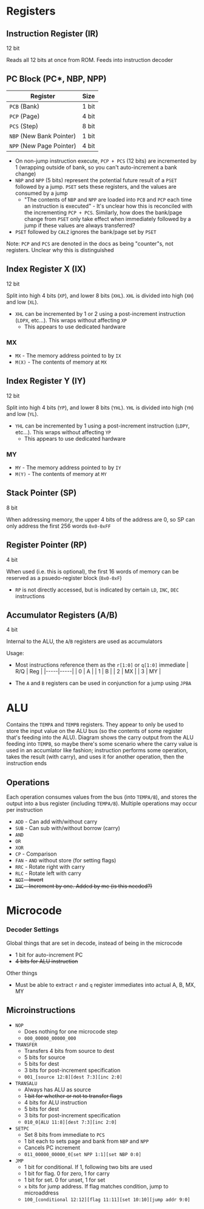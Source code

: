 # Registers

## Instruction Register (IR)

12 bit

Reads all 12 bits at once from ROM. Feeds into instruction decoder

## PC Block (PC*, NBP, NPP)

| Register               | Size  |
|------------------------|-------|
| `PCB` (Bank)             | 1 bit |
| `PCP` (Page)             | 4 bit |
| `PCS` (Step)             | 8 bit |
| `NBP` (New Bank Pointer) | 1 bit |
| `NPP` (New Page Pointer) | 4 bit |

* On non-jump instruction execute, `PCP + PCS` (12 bits) are incremented by 1 (wrapping outside of bank, so you can't auto-increment a bank change)
* `NBP` and `NPP` (5 bits) represent the potential future result of a `PSET` followed by a jump. `PSET` sets these registers, and the values are consumed by a jump
  * "The contents of `NBP` and `NPP` are loaded into `PCB` and `PCP` each time an instruction is executed" - It's unclear how this is reconciled with the incrementing `PCP + PCS`. Similarly, how does the bank/page change from `PSET` only take effect when immediately followed by a jump if these values are always transferred?
* `PSET` followed by `CALZ` ignores the bank/page set by `PSET`

Note: `PCP` and `PCS` are denoted in the docs as being "counter"s, not registers. Unclear why this is distinguished

## Index Register X (IX)

12 bit

Split into high 4 bits (`XP`), and lower 8 bits (`XHL`). `XHL` is divided into high (`XH`) and low (`XL`).

* `XHL` can be incremented by 1 or 2 using a post-increment instruction (`LDPX`, etc...). This wraps without affecting `XP`
  * This appears to use dedicated hardware

### MX

* `MX` - The memory address pointed to by `IX`
* `M(X)` - The contents of memory at `MX`

## Index Register Y (IY)

12 bit

Split into high 4 bits (`YP`), and lower 8 bits (`YHL`). `YHL` is divided into high (`YH`) and low (`YL`).

* `YHL` can be incremented by 1 using a post-increment instruction (`LDPY`, etc...). This wraps without affecting `YP`
  * This appears to use dedicated hardware

### MY

* `MY` - The memory address pointed to by `IY`
* `M(Y)` - The contents of memory at `MY`

## Stack Pointer (SP)

8 bit

When addressing memory, the upper 4 bits of the address are 0, so SP can only address the first 256 words `0x0-0xFF`

## Register Pointer (RP)

4 bit

When used (i.e. this is optional), the first 16 words of memory can be reserved as a psuedo-register block (`0x0-0xF`)

* `RP` is not directly accessed, but is indicated by certain `LD`, `INC`, `DEC` instructions

## Accumulator Registers (A/B)

4 bit

Internal to the ALU, the `A`/`B` registers are used as accumulators

Usage:
* Most instructions reference them as the `r[1:0]` or `q[1:0]` immediate
  | R/Q | Reg |
  |-----|-----|
  | 0   | A   |
  | 1   | B   |
  | 2   | MX  |
  | 3   | MY  |

* The `A` and `B` registers can be used in conjunction for a jump using `JPBA`

# ALU

Contains the `TEMPA` and `TEMPB` registers. They appear to only be used to store the input value on the ALU bus (so the contents of some register that's feeding into the ALU). Diagram shows the carry output from the ALU feeding into `TEMPB`, so maybe there's some scenario where the carry value is used in an accumlator like fashion; instruction performs some operation, takes the result (with carry), and uses it for another operation, then the instruction ends

## Operations

Each operation consumes values from the bus (into `TEMPA/B`), and stores the output into a bus register (including `TEMPA/B`). Multiple operations may occur per instruction

* `ADD` - Can add with/without carry
* `SUB` - Can sub with/without borrow (carry)
* `AND`
* `OR`
* `XOR`
* `CP` - Comparison
* `FAN` - `AND` without store (for setting flags)
* `RRC` - Rotate right with carry
* `RLC` - Rotate left with carry
* ~~`NOT` - Invert~~
* ~~`INC` - Increment by one. Added by me (is this needed?)~~

# Microcode

### Decoder Settings
Global things that are set in decode, instead of being in the microcode

* 1 bit for auto-increment PC
* ~~4 bits for ALU instruction~~

Other things

* Must be able to extract `r` and `q` register immediates into actual A, B, MX, MY 

## Microinstructions

* `NOP`
  * Does nothing for one microcode step
  * `000_00000_00000_000`
* `TRANSFER`
  * Transfers 4 bits from source to dest
  * 5 bits for source
  * 5 bits for dest
  * 3 bits for post-increment specification
  * `001_[source 12:8][dest 7:3][inc 2:0]`
* `TRANSALU`
  * Always has ALU as source
  * ~~1 bit for whether or not to transfer flags~~
  * 4 bits for ALU instruction
  * 5 bits for dest
  * 3 bits for post-increment specification
  * `010_0[ALU 11:8][dest 7:3][inc 2:0]`
* `SETPC`
  * Set 8 bits from immediate to `PCS`
  * 1 bit each to sets page and bank from `NBP` and `NPP`
  * Cancels PC increment
  * `011_00000_00000_0[set NPP 1:1][set NBP 0:0]`
* `JMP`
  * 1 bit for conditional. If 1, following two bits are used
  * 1 bit for flag. 0 for zero, 1 for carry
  * 1 bit for set. 0 for unset, 1 for set
  * `x` bits for jump address. If flag matches condition, jump to microaddress
  * `100_[conditional 12:12][flag 11:11][set 10:10][jump addr 9:0]`